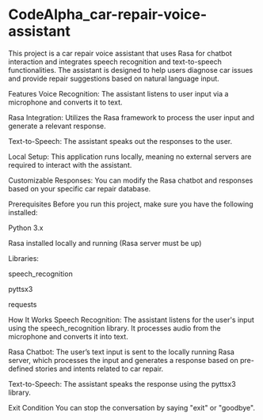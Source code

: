 # CodeAlpha_car-repair-voice-assistant
This project is a car repair voice assistant that uses Rasa for chatbot interaction and integrates speech recognition and text-to-speech functionalities. The assistant is designed to help users diagnose car issues and provide repair suggestions based on natural language input.

Features
Voice Recognition: The assistant listens to user input via a microphone and converts it to text.

Rasa Integration: Utilizes the Rasa framework to process the user input and generate a relevant response.

Text-to-Speech: The assistant speaks out the responses to the user.

Local Setup: This application runs locally, meaning no external servers are required to interact with the assistant.

Customizable Responses: You can modify the Rasa chatbot and responses based on your specific car repair database.

Prerequisites
Before you run this project, make sure you have the following installed:

Python 3.x

Rasa installed locally and running (Rasa server must be up)

Libraries:

speech_recognition

pyttsx3

requests

How It Works
Speech Recognition: The assistant listens for the user's input using the speech_recognition library. It processes audio from the microphone and converts it into text.

Rasa Chatbot: The user’s text input is sent to the locally running Rasa server, which processes the input and generates a response based on pre-defined stories and intents related to car repair.

Text-to-Speech: The assistant speaks the response using the pyttsx3 library.

Exit Condition
You can stop the conversation by saying "exit" or "goodbye".
